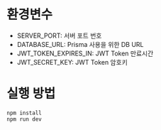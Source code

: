 # 환경변수

- SERVER_PORT: 서버 포트 번호
- DATABASE_URL: Prisma 사용을 위한 DB URL
- JWT_TOKEN_EXPIRES_IN: JWT Token 만료시간
- JWT_SECRET_KEY: JWT Token 암호키

# 실행 방법
```
npm install
npm run dev
```
